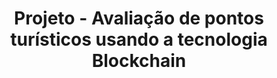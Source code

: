 <h1 align="center">Projeto - Avaliação de pontos turísticos usando a tecnologia Blockchain</h1>











